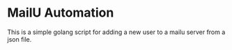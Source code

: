 # MailU Automation

This is a simple golang script for adding a new user to a mailu server from a json file.